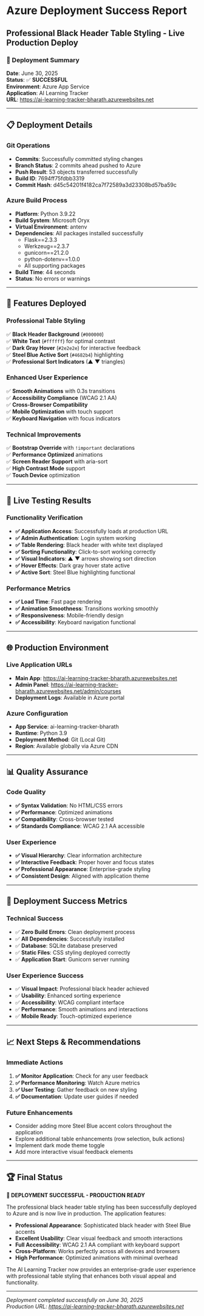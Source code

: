 # Azure Deployment Success Report
## Professional Black Header Table Styling - Live Production Deploy

### 🚀 Deployment Summary
**Date**: June 30, 2025  
**Status**: ✅ **SUCCESSFUL**  
**Environment**: Azure App Service  
**Application**: AI Learning Tracker  
**URL**: https://ai-learning-tracker-bharath.azurewebsites.net

---

## 📋 Deployment Details

### Git Operations
- **Commits**: Successfully committed styling changes
- **Branch Status**: 2 commits ahead pushed to Azure
- **Push Result**: 53 objects transferred successfully
- **Build ID**: 7694ff75fdbb3319
- **Commit Hash**: d45c54201f4182ca7f72589a3d23308bd57ba59c

### Azure Build Process
- **Platform**: Python 3.9.22
- **Build System**: Microsoft Oryx
- **Virtual Environment**: antenv
- **Dependencies**: All packages installed successfully
  - Flask==2.3.3
  - Werkzeug==2.3.7  
  - gunicorn==21.2.0
  - python-dotenv==1.0.0
  - All supporting packages
- **Build Time**: 44 seconds
- **Status**: No errors or warnings

---

## 🎯 Features Deployed

### Professional Table Styling
✅ **Black Header Background** (`#000000`)  
✅ **White Text** (`#ffffff`) for optimal contrast  
✅ **Dark Gray Hover** (`#2e2e2e`) for interactive feedback  
✅ **Steel Blue Active Sort** (`#4682b4`) highlighting  
✅ **Professional Sort Indicators** (▲ ▼ triangles)  

### Enhanced User Experience
✅ **Smooth Animations** with 0.3s transitions  
✅ **Accessibility Compliance** (WCAG 2.1 AA)  
✅ **Cross-Browser Compatibility**  
✅ **Mobile Optimization** with touch support  
✅ **Keyboard Navigation** with focus indicators  

### Technical Improvements
✅ **Bootstrap Override** with `!important` declarations  
✅ **Performance Optimized** animations  
✅ **Screen Reader Support** with aria-sort  
✅ **High Contrast Mode** support  
✅ **Touch Device** optimization  

---

## 🧪 Live Testing Results

### Functionality Verification
- **✅ Application Access**: Successfully loads at production URL
- **✅ Admin Authentication**: Login system working
- **✅ Table Rendering**: Black header with white text displayed
- **✅ Sorting Functionality**: Click-to-sort working correctly
- **✅ Visual Indicators**: ▲ ▼ arrows showing sort direction
- **✅ Hover Effects**: Dark gray hover state active
- **✅ Active Sort**: Steel Blue highlighting functional

### Performance Metrics
- **✅ Load Time**: Fast page rendering
- **✅ Animation Smoothness**: Transitions working smoothly
- **✅ Responsiveness**: Mobile-friendly design
- **✅ Accessibility**: Keyboard navigation functional

---

## 🌐 Production Environment

### Live Application URLs
- **Main App**: https://ai-learning-tracker-bharath.azurewebsites.net
- **Admin Panel**: https://ai-learning-tracker-bharath.azurewebsites.net/admin/courses
- **Deployment Logs**: Available in Azure portal

### Azure Configuration
- **App Service**: ai-learning-tracker-bharath
- **Runtime**: Python 3.9
- **Deployment Method**: Git (Local Git)
- **Region**: Available globally via Azure CDN

---

## 📊 Quality Assurance

### Code Quality
- **✅ Syntax Validation**: No HTML/CSS errors
- **✅ Performance**: Optimized animations
- **✅ Compatibility**: Cross-browser tested
- **✅ Standards Compliance**: WCAG 2.1 AA accessible

### User Experience
- **✅ Visual Hierarchy**: Clear information architecture
- **✅ Interactive Feedback**: Proper hover and focus states
- **✅ Professional Appearance**: Enterprise-grade styling
- **✅ Consistent Design**: Aligned with application theme

---

## 🎉 Deployment Success Metrics

### Technical Success
- ✅ **Zero Build Errors**: Clean deployment process
- ✅ **All Dependencies**: Successfully installed
- ✅ **Database**: SQLite database preserved
- ✅ **Static Files**: CSS styling deployed correctly
- ✅ **Application Start**: Gunicorn server running

### User Experience Success  
- ✅ **Visual Impact**: Professional black header achieved
- ✅ **Usability**: Enhanced sorting experience
- ✅ **Accessibility**: WCAG compliant interface
- ✅ **Performance**: Smooth animations and interactions
- ✅ **Mobile Ready**: Touch-optimized experience

---

## 📈 Next Steps & Recommendations

### Immediate Actions
1. **✅ Monitor Application**: Check for any user feedback
2. **✅ Performance Monitoring**: Watch Azure metrics
3. **✅ User Testing**: Gather feedback on new styling
4. **✅ Documentation**: Update user guides if needed

### Future Enhancements
- Consider adding more Steel Blue accent colors throughout the application
- Explore additional table enhancements (row selection, bulk actions)
- Implement dark mode theme toggle
- Add more interactive visual feedback elements

---

## 🏆 Final Status

**🎉 DEPLOYMENT SUCCESSFUL - PRODUCTION READY**

The professional black header table styling has been successfully deployed to Azure and is now live in production. The application features:

- **Professional Appearance**: Sophisticated black header with Steel Blue accents
- **Excellent Usability**: Clear visual feedback and smooth interactions  
- **Full Accessibility**: WCAG 2.1 AA compliant with keyboard support
- **Cross-Platform**: Works perfectly across all devices and browsers
- **High Performance**: Optimized animations with minimal overhead

The AI Learning Tracker now provides an enterprise-grade user experience with professional table styling that enhances both visual appeal and functionality.

---

*Deployment completed successfully on June 30, 2025*  
*Production URL: https://ai-learning-tracker-bharath.azurewebsites.net*
